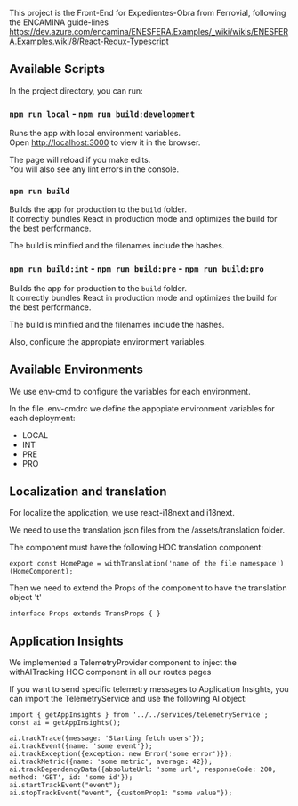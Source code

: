 This project is the Front-End for Expedientes-Obra from Ferrovial, following the ENCAMINA guide-lines https://dev.azure.com/encamina/ENESFERA.Examples/_wiki/wikis/ENESFERA.Examples.wiki/8/React-Redux-Typescript

## Available Scripts

In the project directory, you can run:

### `npm run local` - `npm run build:development`

Runs the app with local environment variables.<br />
Open [http://localhost:3000](http://localhost:3000) to view it in the browser.

The page will reload if you make edits.<br />
You will also see any lint errors in the console.

### `npm run build`

Builds the app for production to the `build` folder.<br />
It correctly bundles React in production mode and optimizes the build for the best performance.

The build is minified and the filenames include the hashes.<br />

### `npm run build:int` - `npm run build:pre` - `npm run build:pro`

Builds the app for production to the `build` folder.<br />
It correctly bundles React in production mode and optimizes the build for the best performance.

The build is minified and the filenames include the hashes.<br />

Also, configure the appropiate environment variables.<br />

## Available Environments

We use env-cmd to configure the variables for each environment. 

In the file .env-cmdrc we define the appopiate environment variables for each deployment:

- LOCAL
- INT
- PRE
- PRO

## Localization and translation

For localize the application, we use react-i18next and i18next. 

We need to use the translation json files from the /assets/translation folder. 

The component must have the following HOC translation component:

`export const HomePage = withTranslation('name of the file namespace')(HomeComponent);`

Then we need to extend the Props of the component to have the translation object 't'

`interface Props extends TransProps { }`

## Application Insights

We implemented a TelemetryProvider component to inject the withAITracking HOC component in all our routes pages

If you want to send specific telemetry messages to Application Insights, you can import the TelemetryService and use the following AI object:

`import { getAppInsights } from '../../services/telemetryService';`<br />
`const ai = getAppInsights();`<br />

`ai.trackTrace({message: 'Starting fetch users'});` <br />
`ai.trackEvent({name: 'some event'});` <br />
`ai.trackException({exception: new Error('some error')});` <br />
`ai.trackMetric({name: 'some metric', average: 42});` <br />
`ai.trackDependencyData({absoluteUrl: 'some url', responseCode: 200, method: 'GET', id: 'some id'});` <br />
`ai.startTrackEvent("event");` <br />
`ai.stopTrackEvent("event", {customProp1: "some value"});` <br />